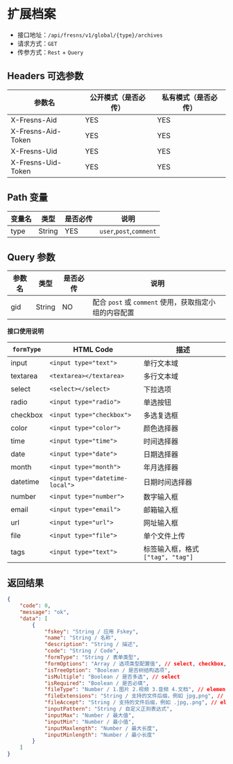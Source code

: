 # 扩展档案

- 接口地址：`/api/fresns/v1/global/{type}/archives`
- 请求方式：`GET`
- 传参方式：`Rest` + `Query`

## Headers 可选参数

| 参数名 | 公开模式（是否必传） | 私有模式（是否必传） |
| --- | --- | --- |
| X-Fresns-Aid | YES | YES |
| X-Fresns-Aid-Token | YES | YES |
| X-Fresns-Uid | YES | YES |
| X-Fresns-Uid-Token | YES | YES |

## Path 变量

| 变量名 | 类型 | 是否必传 | 说明 |
| --- | --- | --- | --- |
| type | String | YES | `user`,`post`,`comment` |

## Query 参数

| 参数名 | 类型 | 是否必传 | 说明 |
| --- | --- | --- | --- |
| gid | String | NO | 配合 `post` 或 `comment` 使用，获取指定小组的内容配置 |

**接口使用说明**

| `formType` | HTML Code | 描述 |
| --- | --- | --- |
| input | `<input type="text">` | 单行文本域 |
| textarea | `<textarea></textarea>` | 多行文本域 |
| select | `<select></select>` | 下拉选项 |
| radio | `<input type="radio">` | 单选按钮 |
| checkbox | `<input type="checkbox">` | 多选复选框 |
| color | `<input type="color">` | 颜色选择器 |
| time | `<input type="time">` | 时间选择器 |
| date | `<input type="date">` | 日期选择器 |
| month | `<input type="month">` | 年月选择器 |
| datetime | `<input type="datetime-local">` | 日期时间选择器 |
| number | `<input type="number">` | 数字输入框 |
| email | `<input type="email">` | 邮箱输入框 |
| url | `<input type="url">` | 网址输入框 |
| file | `<input type="file">` | 单个文件上传 |
| tags | `<input type="text">` | 标签输入框，格式 `["tag", "tag"]` |

## 返回结果

```json
{
    "code": 0,
    "message": "ok",
    "data": [
        {
            "fskey": "String / 应用 Fskey",
            "name": "String / 名称",
            "description": "String / 描述",
            "code": "String / Code",
            "formType": "String / 表单类型",
            "formOptions": "Array / 选项类型配置值", // select, checkbox, radio
            "isTreeOption": "Boolean / 是否树结构选项",
            "isMultiple": "Boolean / 是否多选", // select
            "isRequired": "Boolean / 是否必填",
            "fileType": "Number / 1.图片 2.视频 3.音频 4.文档", // elementType 为 file 时使用
            "fileExtensions": "String / 支持的文件后缀，例如 jpg,png", // elementType 为 file 时使用
            "fileAccept": "String / 支持的文件后缀，例如 .jpg,.png", // elementType 为 file 时使用
            "inputPattern": "String / 自定义正则表达式",
            "inputMax": "Number / 最大值",
            "inputMin": "Number / 最小值",
            "inputMaxlength": "Number / 最大长度",
            "inputMinlength": "Number / 最小长度"
        }
    ]
}
```
